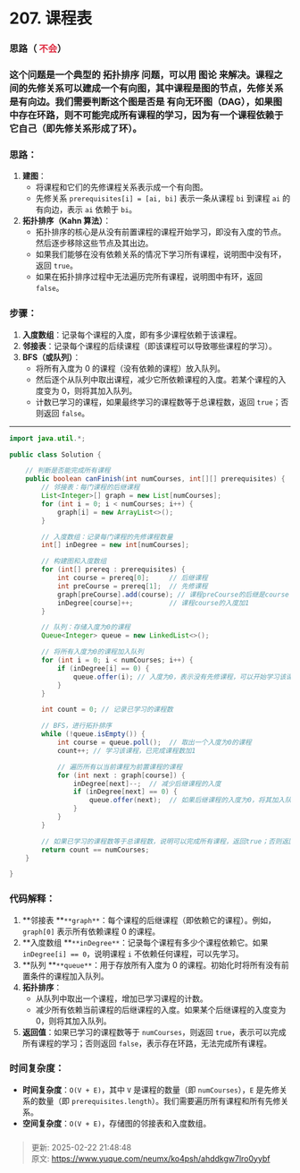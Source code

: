 # 207. 课程表

### 思路（ <font style="color:#DF2A3F;">不会</font>）
### 这个问题是一个典型的 **拓扑排序** 问题，可以用 **图论** 来解决。课程之间的先修关系可以建成一个有向图，其中课程是图的节点，先修关系是有向边。我们需要判断这个图是否是 **有向无环图（DAG）**，如果图中存在环路，则不可能完成所有课程的学习，因为有一个课程依赖于它自己（即先修关系形成了环）。
### 思路：
1. **建图**：
    - 将课程和它们的先修课程关系表示成一个有向图。
    - 先修关系 `prerequisites[i] = [ai, bi]` 表示一条从课程 `bi` 到课程 `ai` 的有向边，表示 `ai` 依赖于 `bi`。
2. **拓扑排序（Kahn 算法）**：
    - 拓扑排序的核心是从没有前置课程的课程开始学习，即没有入度的节点。然后逐步移除这些节点及其出边。
    - 如果我们能够在没有依赖关系的情况下学习所有课程，说明图中没有环，返回 `true`。
    - 如果在拓扑排序过程中无法遍历完所有课程，说明图中有环，返回 `false`。

### 步骤：
1. **入度数组**：记录每个课程的入度，即有多少课程依赖于该课程。
2. **邻接表**：记录每个课程的后续课程（即该课程可以导致哪些课程的学习）。
3. **BFS（或队列）**：
    - 将所有入度为 0 的课程（没有依赖的课程）放入队列。
    - 然后逐个从队列中取出课程，减少它所依赖课程的入度。若某个课程的入度变为 0，则将其加入队列。
    - 计数已学习的课程，如果最终学习的课程数等于总课程数，返回 `true`；否则返回 `false`。

---

```java
import java.util.*;

public class Solution {

    // 判断是否能完成所有课程
    public boolean canFinish(int numCourses, int[][] prerequisites) {
        // 邻接表：每门课程的后继课程
        List<Integer>[] graph = new List[numCourses];
        for (int i = 0; i < numCourses; i++) {
            graph[i] = new ArrayList<>();
        }

        // 入度数组：记录每门课程的先修课程数量
        int[] inDegree = new int[numCourses];

        // 构建图和入度数组
        for (int[] prereq : prerequisites) {
            int course = prereq[0];     // 后继课程
            int preCourse = prereq[1];  // 先修课程
            graph[preCourse].add(course); // 课程preCourse的后继是course
            inDegree[course]++;         // 课程course的入度加1
        }

        // 队列：存储入度为0的课程
        Queue<Integer> queue = new LinkedList<>();

        // 将所有入度为0的课程加入队列
        for (int i = 0; i < numCourses; i++) {
            if (inDegree[i] == 0) {
                queue.offer(i); // 入度为0，表示没有先修课程，可以开始学习该课程
            }
        }

        int count = 0; // 记录已学习的课程数

        // BFS，进行拓扑排序
        while (!queue.isEmpty()) {
            int course = queue.poll();  // 取出一个入度为0的课程
            count++; // 学习该课程，已完成课程数加1

            // 遍历所有以当前课程为前置课程的课程
            for (int next : graph[course]) {
                inDegree[next]--;  // 减少后继课程的入度
                if (inDegree[next] == 0) {
                    queue.offer(next);  // 如果后继课程的入度为0，将其加入队列
                }
            }
        }

        // 如果已学习的课程数等于总课程数，说明可以完成所有课程，返回true；否则返回false
        return count == numCourses;
    }

}

```

### 代码解释：
1. **邻接表 **`**graph**`：每个课程的后继课程（即依赖它的课程）。例如，`graph[0]` 表示所有依赖课程 0 的课程。
2. **入度数组 **`**inDegree**`：记录每个课程有多少个课程依赖它。如果 `inDegree[i] == 0`，说明课程 `i` 不依赖任何课程，可以先学习。
3. **队列 **`**queue**`：用于存放所有入度为 0 的课程。初始化时将所有没有前置条件的课程加入队列。
4. **拓扑排序**：
    - 从队列中取出一个课程，增加已学习课程的计数。
    - 减少所有依赖当前课程的后继课程的入度。如果某个后继课程的入度变为 0，则将其加入队列。
5. **返回值**：如果已学习的课程数等于 `numCourses`，则返回 `true`，表示可以完成所有课程的学习；否则返回 `false`，表示存在环路，无法完成所有课程。

### 时间复杂度：
+ **时间复杂度**：`O(V + E)`，其中 `V` 是课程的数量（即 `numCourses`），`E` 是先修关系的数量（即 `prerequisites.length`）。我们需要遍历所有课程和所有先修关系。
+ **空间复杂度**：`O(V + E)`，存储图的邻接表和入度数组。

### 


> 更新: 2025-02-22 21:48:48  
> 原文: <https://www.yuque.com/neumx/ko4psh/ahddkgw7lro0yybf>